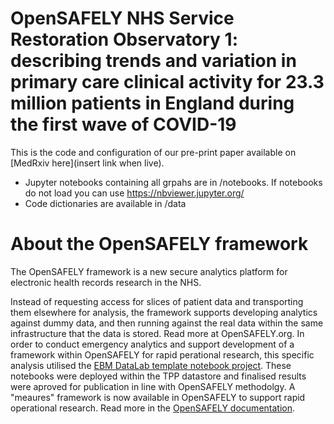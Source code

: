 # OpenSAFELY NHS Service Restoration Observatory 1: describing trends and variation in primary care clinical activity for 23.3 million patients in England during the first wave of COVID-19

This is the code and configuration of our pre-print paper available on [MedRxiv here](insert link when live).

- Jupyter notebooks containing all grpahs are in /notebooks. If notebooks do not load you can use https://nbviewer.jupyter.org/
- Code dictionaries are available in /data


# About the OpenSAFELY framework
The OpenSAFELY framework is a new secure analytics platform for electronic health records research in the NHS.

Instead of requesting access for slices of patient data and transporting them elsewhere for analysis, the framework supports developing analytics against dummy data, and then running against the real data within the same infrastructure that the data is stored. Read more at OpenSAFELY.org. In order to conduct emergency analytics and support development of a framework within OpenSAFELY for rapid perational research, this specific analysis utilised the [EBM DataLab template notebook project](https://github.com/ebmdatalab/datalab-notebook-template). These notebooks were deployed within the TPP datastore and finalised results were aproved for publication in line with OpenSAFELY methodolgy. A "meaures" framework is now available in OpenSAFELY to support rapid operational research. Read more in the [OpenSAFELY documentation](https://docs.opensafely.org/en/latest/). 

